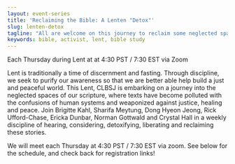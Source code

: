```yaml
---
layout: event-series
title: 'Reclaiming the Bible: A Lenten "Detox"'
slug: lenten-detox
tagline: "All are welcome on this journey to reclaim some neglected spaces in the Christian scripture."
keywords: bible, activist, lent, bible study
---
```

Each Thursday during Lent at at 4:30 PST / 7:30 EST via Zoom

Lent is traditionally a time of discernment and fasting. Through
discipline, we seek to purify our awareness so that we are better able
help build a just and peaceful world. This Lent, CLBSJ is embarking on a
journey into the neglected spaces of our scripture, where texts have
become polluted with the confusions of human systems and weaponized
against justice, healing and peace. Join Brigitte Kahl, Sharifa Meytung,
Dong Hyeon Jeong, Rick Ufford-Chase, Ericka Dunbar, Norman Gottwald and
Crystal Hall in a weekly discipline of hearing, considering,
detoxifying, liberating and reclaiming these stories.

We will meet each Thursday at 4:30 PST / 7:30 EST via zoom. See below
for the schedule, and check back for registration links!
